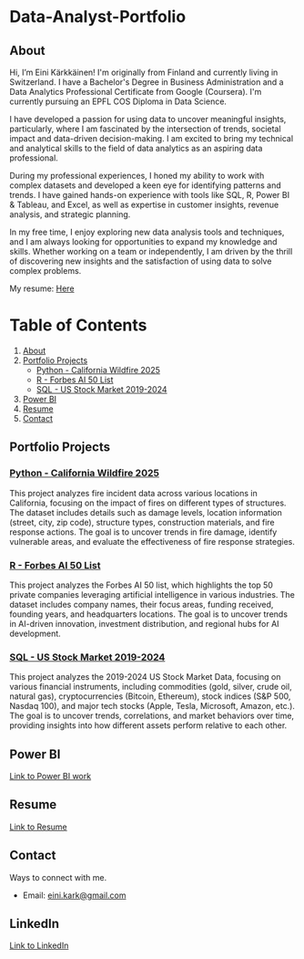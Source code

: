 # Data-Analyst-Portfolio
## About
Hi, I’m Eini Kärkkäinen! I'm originally from Finland and currently living in Switzerland. I have a Bachelor's Degree in Business Administration and a Data Analytics Professional Certificate from Google (Coursera). I'm currently pursuing an EPFL COS Diploma in Data Science. 

I have developed a passion for using data to uncover meaningful insights, particularly, where I am fascinated by the intersection of trends, societal impact and data-driven decision-making. I am excited to bring my technical and analytical skills to the field of data analytics as an aspiring data professional.

During my professional experiences, I honed my ability to work with complex datasets and developed a keen eye for identifying patterns and trends. I have gained hands-on experience with tools like SQL, R, Power BI & Tableau, and Excel, as well as expertise in customer insights, revenue analysis, and strategic planning. 

In my free time, I enjoy exploring new data analysis tools and techniques, and I am always looking for opportunities to expand my knowledge and skills. Whether working on a team or independently, I am driven by the thrill of discovering new insights and the satisfaction of using data to solve complex problems.

My resume: [Here](https://github.com/EiniKark/Data-Analyst-Portfolio/blob/654b7acbab39ff23ff7b80621fb2a63b509776a4/Eini%20K%C3%A4rkk%C3%A4inen%20-%20Resume.pdf)



# Table of Contents

1. [About](#about)
2. [Portfolio Projects](#portfolio-projects)
   - [Python - California Wildfire 2025](https://github.com/EiniKark/Data-Analyst-Portfolio/tree/main/Python%20-%20California%20Wildfire%202025)
   - [R - Forbes AI 50 List](https://github.com/EiniKark/Data-Analyst-Portfolio/tree/main/R%20-%20Forbes%20AI%2050%20list)
   - [SQL - US Stock Market 2019-2024](https://github.com/EiniKark/Data-Analyst-Portfolio/tree/main/SQL%20-%20US%20Stock%20Market%202019-2024)
3. [Power BI](https://einikarkkainen.myportfolio.com/)
3. [Resume](#resume)
4. [Contact](#contact)


## Portfolio Projects
### [Python - California Wildfire 2025](https://github.com/EiniKark/Data-Analyst-Portfolio/tree/main/Python%20-%20California%20Wildfire%202025)
This project analyzes fire incident data across various locations in California, focusing on the impact of fires on different types of structures. The dataset includes details such as damage levels, location information (street, city, zip code), structure types, construction materials, and fire response actions. The goal is to uncover trends in fire damage, identify vulnerable areas, and evaluate the effectiveness of fire response strategies.
### [R - Forbes AI 50 List](https://github.com/EiniKark/Data-Analyst-Portfolio/tree/main/R%20-%20Forbes%20AI%2050%20list)
This project analyzes the Forbes AI 50 list, which highlights the top 50 private companies leveraging artificial intelligence in various industries. The dataset includes company names, their focus areas, funding received, founding years, and headquarters locations. The goal is to uncover trends in AI-driven innovation, investment distribution, and regional hubs for AI development.
### [SQL - US Stock Market 2019-2024](https://github.com/EiniKark/Data-Analyst-Portfolio/tree/main/SQL%20-%20US%20Stock%20Market%202019-2024)
This project analyzes the 2019-2024 US Stock Market Data, focusing on various financial instruments, including commodities (gold, silver, crude oil, natural gas), cryptocurrencies (Bitcoin, Ethereum), stock indices (S&P 500, Nasdaq 100), and major tech stocks (Apple, Tesla, Microsoft, Amazon, etc.). The goal is to uncover trends, correlations, and market behaviors over time, providing insights into how different assets perform relative to each other.

## Power BI
[Link to Power BI work](https://einikarkkainen.myportfolio.com/)


## Resume
[Link to Resume](https://github.com/EiniKark/Data-Analyst-Portfolio/blob/654b7acbab39ff23ff7b80621fb2a63b509776a4/Eini%20K%C3%A4rkk%C3%A4inen%20-%20Resume.pdf)

## Contact
Ways to connect with me.

- Email: eini.kark@gmail.com
## LinkedIn
[Link to LinkedIn](https://www.linkedin.com/in/einikark/)



